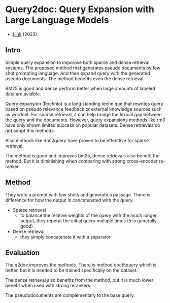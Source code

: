 # Query2doc: Query Expansion with Large Language Models

- [Link](https://arxiv.org/abs/2303.07678) (2023)

## Intro

Simple query expansion to imporove both sparse and dense retrieval systems.
The proposed method first generates pseudo documents by few shot prompting language.
And then expand query with the generated pseudo documents.
The method benefits even the dense retrieval.

BM25 is good and dense perform better when large amounts of labeled data are avialble.

Query expansion (Rochhio) is a long standing technique that rewrites query based on pseudo relevance feedback or external knowledge sources such as wordnet.
For sparse retrieval, it can help bridge the lexical gap between the query and the documents.
However, query expansions methods like rm3 have only shown limited success on popular datasets.
Dense retrievals do not adopt this methods.

Also methods like doc2query have proven to be effecttive for sparse retrieval.

The method is good and improves bm25, dense retrievals also benefit the method.
But it is diminishing when comparing with strong cross-encoder re-ranker.


## Method

They write a prompt with few shots and generate a passage.
There is difference for how the output is concatenated with the query.

- Sparse retrieval
  - to balance the relative weights of the query with the much longer output, they reperat the initial query multiple times (5 is generally good)
- Dense retrieval
  - they simply concatenate it with a separator

## Evaluation

The q2doc improves the methods.
There is method doct5query which is better, but it is needed to be trained specifically on the dataset.

The dense retrieval also benefits from the method, but it is much lower benefit when used with strong rerankers.

The pseudodocuments are complementary to the base query.